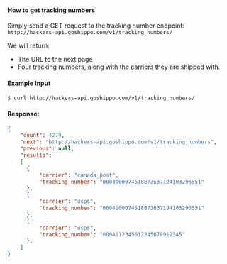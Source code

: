 #### How to get tracking numbers
Simply send a GET request to the tracking number endpoint: 
`http://hackers-api.goshippo.com/v1/tracking_numbers/`

We will return: 
* The URL to the next page
* Four tracking numbers, along with the carriers they are shipped with. 


#### Example Input
```shell
$ curl http://hackers-api.goshippo.com/v1/tracking_numbers/
```
#### Response:

```json
{
    "count": ​4279,
    "next": "http://hackers-api.goshippo.com/v1/tracking_numbers",
    "previous": null,
    "results": 
    [
      {
          "carrier": "canada_post",
          "tracking_number": "0003000074518873637194103296551"
      },
      {
          "carrier": "usps",
          "tracking_number": "0004000074518873637194103296551"
      },
      {
          "carrier": "usps",
          "tracking_number": "0004012345612345678912345"
      },
    ]
}
```
